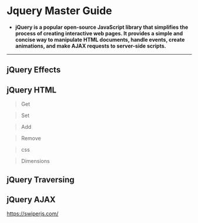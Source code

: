 # Jquery Master Guide 

- **jQuery is a popular open-source JavaScript library that simplifies the process of creating interactive web pages. It provides a simple and concise way to manipulate HTML documents, handle events, create animations, and make AJAX requests to server-side scripts.**


<hr>

## jQuery Effects

## jQuery HTML 

> Get 

> Set

> Add

> Remove 

> css

> Dimensions


## jQuery Traversing

## jQuery AJAX



https://swiperjs.com/
